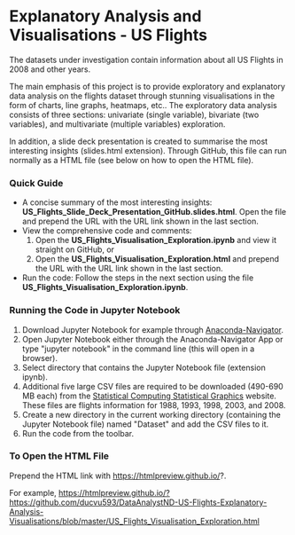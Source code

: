 # Explanatory Analysis and Visualisations - US Flights
The datasets under investigation contain information about all US Flights in 2008 and other years. 

The main emphasis of this project is to provide exploratory and explanatory data analysis on the flights dataset through stunning visualisations in the form of charts, line graphs, heatmaps, etc.. 
The exploratory data analysis consists of three sections: univariate (single variable), bivariate (two variables), and multivariate (multiple variables) exploration.

In addition, a slide deck presentation is created to summarise the most interesting insights (slides.html extension). Through GitHub, this file can run normally as a HTML file (see below on how to open the HTML file).

### Quick Guide

- A concise summary of the most interesting insights: **US_Flights_Slide_Deck_Presentation_GitHub.slides.html**. Open the file and prepend the URL with the URL link shown in the last section. 
- View the comprehensive code and comments: 
    1. Open the **US_Flights_Visualisation_Exploration.ipynb** and view it straight on GitHub, or
    2. Open the **US_Flights_Visualisation_Exploration.html** and prepend the URL with the URL link shown in the last section.
- Run the code: Follow the steps in the next section using the file **US_Flights_Visualisation_Exploration.ipynb**.

### Running the Code in Jupyter Notebook 

1. Download Jupyter Notebook for example through [Anaconda-Navigator](https://docs.anaconda.com/anaconda/navigator/).
2. Open Jupyter Notebook either through the Anaconda-Navigator App or type "jupyter notebook" in the command line (this will open in a browser).
3. Select directory that contains the Jupyter Notebook file (extension ipynb).
4. Additional five large CSV files are required to be downloaded (490-690 MB each) from the [Statistical Computing
Statistical Graphics](http://stat-computing.org/dataexpo/2009/the-data.html) website. These files are flights information for 1988, 1993, 1998, 2003, and 2008.
5. Create a new directory in the current working directory (containing the Jupyter Notebook file) named "Dataset" and add the CSV files to it. 
6. Run the code from the toolbar.

### To Open the HTML File

Prepend the HTML link with https://htmlpreview.github.io/?. 

For example, https://htmlpreview.github.io/?https://github.com/ducvu593/DataAnalystND-US-Flights-Explanatory-Analysis-Visualisations/blob/master/US_Flights_Visualisation_Exploration.html

